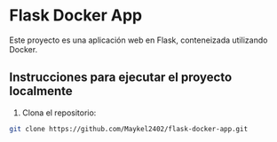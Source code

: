 # Flask Docker App

Este proyecto es una aplicación web en Flask, conteneizada utilizando Docker.

## Instrucciones para ejecutar el proyecto localmente

1. Clona el repositorio:

```bash
git clone https://github.com/Maykel2402/flask-docker-app.git

